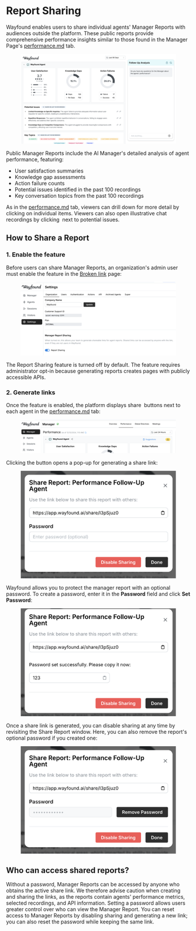 # Report Sharing

Wayfound enables users to share individual agents' Manager Reports with audiences outside the platform. These public reports provide comprehensive performance insights similar to those found in the Manager Page's [performance.md](performance.md "mention") tab.

<figure><img src="../.gitbook/assets/image (6).png" alt=""><figcaption></figcaption></figure>

Public Manager Reports include the AI Manager's detailed analysis of agent performance, featuring:

* User satisfaction summaries
* Knowledge gap assessments
* Action failure counts
* Potential issues identified in the past 100 recordings
* Key conversation topics from the past 100 recordings

As in the [performance.md](performance.md "mention") tab, viewers can drill down for more detail by clicking on individual items. Viewers can also open illustrative chat recordings by clicking <img src="../.gitbook/assets/Screenshot 2024-12-16 at 11.29.44 AM.png" alt="" data-size="line"> next to potential issues.

## How to Share a Report

### 1. Enable the feature

Before users can share Manager Reports, an organization's admin user must enable the feature in the [Broken link](broken-reference "mention") page:

<figure><img src="../.gitbook/assets/image (7).png" alt=""><figcaption></figcaption></figure>

The Report Sharing feature is turned off by default. The feature requires administrator opt-in because generating reports creates pages with publicly accessible APIs.

### 2. Generate links

Once the feature is enabled, the platform displays share <img src="../.gitbook/assets/Screenshot 2024-12-16 at 11.40.14 AM.png" alt="" data-size="line"> buttons next to each agent in the [performance.md](performance.md "mention") tab:

<figure><img src="../.gitbook/assets/image (9).png" alt=""><figcaption></figcaption></figure>

Clicking the button opens a pop-up for generating a share link:

<figure><img src="../.gitbook/assets/image.png" alt="" width="563"><figcaption></figcaption></figure>

Wayfound allows you to protect the manager report with an optional password. To create a password, enter it in the **Password** field and click **Set Password**:

<figure><img src="../.gitbook/assets/image (4).png" alt="" width="563"><figcaption></figcaption></figure>

Once a share link is generated, you can disable sharing at any time by revisiting the Share Report window. Here, you can also remove the report's optional password if you created one:

<figure><img src="../.gitbook/assets/image (3).png" alt="" width="563"><figcaption></figcaption></figure>

## Who can access shared reports?

Without a password, Manager Reports can be accessed by anyone who obtains the active share link. We therefore advise caution when creating and sharing the links, as the reports contain agents' performance metrics, selected recordings, and API information. Setting a password allows users greater control over who can view the Manager Report. You can reset access to Manager Reports by disabling sharing and generating a new link; you can also reset the password while keeping the same link.
